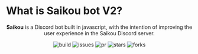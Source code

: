 # What is Saikou bot V2?

<div style="text-align: center;">
  
**Saikou** is a Discord bot built in javascript, with the intention of improving the user experience in the Saikou Discord server. 

![build](https://img.shields.io/github/workflow/status/Dragonfire1859/SaikouBotV2/CI)
![issues](https://img.shields.io/github/issues/Dragonfire1859/SaikouBotV2)
![pr](https://img.shields.io/github/issues-pr/Dragonfire1859/SaikouBotV2)
![stars](https://img.shields.io/github/stars/Dragonfire1859/SaikouBotV2?style=social)
![forks](https://img.shields.io/github/forks/Dragonfire1859/SaikouBotV2?style=social)

</div>


